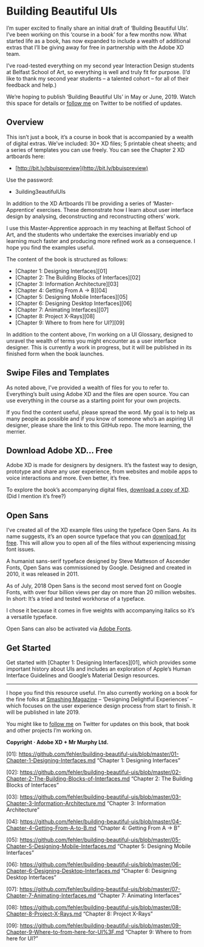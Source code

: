 Building Beautiful UIs
======================

I’m super excited to finally share an initial draft of ‘Building Beautiful UIs’. I’ve been working on this ‘course in a book’ for a few months now. What started life as a book, has now expanded to include a wealth of additional extras that I’ll be giving away for free in partnership with the Adobe XD team.

I’ve road-tested everything on my second year Interaction Design students at Belfast School of Art, so everything is well and truly fit for purpose. (I’d like to thank my second year students – a talented cohort – for all of their feedback and help.)

We’re hoping to publish ‘Building Beautiful UIs’ in May or June, 2019. Watch this space for details or [follow me](https://www.twitter.com/fehler) on Twitter to be notified of updates.



Overview
--------

This isn’t just a book, it’s a course in book that is accompanied by a wealth of digital extras. We’ve included: 30+ XD files; 5 printable cheat sheets; and a series of templates you can use freely. You can see the Chapter 2 XD artboards here:

+ [http://bit.ly/bbuispreview](http://bit.ly/bbuispreview)

Use the password:

+ 3uilding3eautifulUIs

In addition to the XD Artboards I’ll be providing a series of ‘Master-Apprentice’ exercises. These demonstrate how I learn about user interface design by analysing, deconstructing and reconstructing others’ work.

I use this Master-Apprentice approach in my teaching at Belfast School of Art, and the students who undertake the exercises invariably end up learning much faster and producing more refined work as a consequence. I hope you find the examples useful.

The content of the book is structured as follows:

+ [Chapter 1: Designing Interfaces][01]
+ [Chapter 2: The Building Blocks of Interfaces][02]
+ [Chapter 3: Information Architecture][03]
+ [Chapter 4: Getting From A → B][04]
+ [Chapter 5: Designing Mobile Interfaces][05]
+ [Chapter 6: Designing Desktop Interfaces][06]
+ [Chapter 7: Animating Interfaces][07]
+ [Chapter 8: Project X-Rays][08]
+ [Chapter 9: Where to from here for UI?][09]

In addition to the content above, I’m working on a UI Glossary, designed to unravel the wealth of terms you might encounter as a user interface designer. This is currently a work in progress, but it will be published in its finished form when the book launches.



Swipe Files and Templates
-------------------------

As noted above, I’ve provided a wealth of files for you to refer to. Everything’s built using Adobe XD and the files are open source. You can use everything in the course as a starting point for your own projects.

If you find the content useful, please spread the word. My goal is to help as many people as possible and if you know of someone who’s an aspiring UI designer, please share the link to this GitHub repo. The more learning, the merrier.



Download Adobe XD… Free
-----------------------

Adobe XD is made for designers by designers. It’s the fastest way to design, prototype and share any user experience, from websites and mobile apps to voice interactions and more. Even better, it’s free.

To explore the book’s accompanying digital files, [download a copy of XD](https://xd.adobe.com). (Did I mention it’s free?)



Open Sans
---------

I’ve created all of the XD example files using the typeface Open Sans. As its name suggests, it’s an open source typeface that you can [download for free](https://fonts.google.com/specimen/Open+Sans). This will allow you to open all of the files without experiencing missing font issues.

A humanist sans-serif typeface designed by Steve Matteson of Ascender Fonts, Open Sans was commissioned by Google. Designed and created in 2010, it was released in 2011.

As of July, 2018 Open Sans is the second most served font on Google Fonts, with over four billion views per day on more than 20 million websites. In short: It’s a tried and tested workhorse of a typeface.

I chose it because it comes in five weights with accompanying italics so it’s a versatile typeface.

Open Sans can also be activated via [Adobe Fonts](https://fonts.adobe.com/fonts/open-sans).



Get Started
-----------

Get started with [Chapter 1: Designing Interfaces][01], which provides some important history about UIs and includes an exploration of Apple’s Human Interface Guidelines and Google’s Material Design resources.


---


I hope you find this resource useful. I’m also currently working on a book for the fine folks at [Smashing Magazine](https://www.smashingmagazine.com) – ‘Designing Delightful Experiences’ – which focuses on the user experience design process from start to finish. It will be published in late 2019.

You might like to [follow me](https://www.twitter.com/fehler) on Twitter for updates on this book, that book and other projects I’m working on.

**Copyright · Adobe XD + Mr Murphy Ltd.**



<!-- Links -->

[01]: https://github.com/fehler/building-beautiful-uis/blob/master/01-Chapter-1-Designing-Interfaces.md “Chapter 1: Designing Interfaces”

[02]: https://github.com/fehler/building-beautiful-uis/blob/master/02-Chapter-2-The-Building-Blocks-of-Interfaces.md “Chapter 2: The Building Blocks of Interfaces”

[03]: https://github.com/fehler/building-beautiful-uis/blob/master/03-Chapter-3-Information-Architecture.md “Chapter 3: Information Architecture”

[04]: https://github.com/fehler/building-beautiful-uis/blob/master/04-Chapter-4-Getting-From-A-to-B.md “Chapter 4: Getting From A → B”

[05]: https://github.com/fehler/building-beautiful-uis/blob/master/05-Chapter-5-Designing-Mobile-Interfaces.md “Chapter 5: Designing Mobile Interfaces”

[06]: https://github.com/fehler/building-beautiful-uis/blob/master/06-Chapter-6-Designing-Desktop-Interfaces.md “Chapter 6: Designing Desktop Interfaces”

[07]: https://github.com/fehler/building-beautiful-uis/blob/master/07-Chapter-7-Animating-Interfaces.md “Chapter 7: Animating Interfaces”

[08]: https://github.com/fehler/building-beautiful-uis/blob/master/08-Chapter-8-Project-X-Rays.md “Chapter 8: Project X-Rays”

[09]: https://github.com/fehler/building-beautiful-uis/blob/master/09-Chapter-9-Where-to-from-here-for-UI%3F.md “Chapter 9: Where to from here for UI?”
